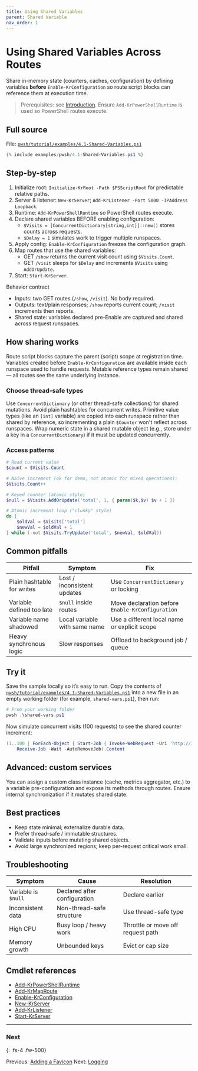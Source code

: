 ```yaml
---
title: Using Shared Variables
parent: Shared Variable
nav_order: 1
---
```


# Using Shared Variables Across Routes

Share in-memory state (counters, caches, configuration) by defining variables **before** `Enable-KrConfiguration`
so route script blocks can reference them at execution time.

> Prerequisites: see [Introduction][Introduction]. Ensure `Add-KrPowerShellRuntime` is used so PowerShell
> routes execute.

## Full source

File: [`pwsh/tutorial/examples/4.1-Shared-Variables.ps1`][4.1-Shared-Variables.ps1]

```powershell
{% include examples/pwsh/4.1-Shared-Variables.ps1 %}
```

## Step-by-step

1. Initialize root: `Initialize-KrRoot -Path $PSScriptRoot` for predictable relative paths.
2. Server & listener: `New-KrServer`; `Add-KrListener -Port 5000 -IPAddress Loopback`.
3. Runtime: `Add-KrPowerShellRuntime` so PowerShell routes execute.
4. Declare shared variables BEFORE enabling configuration:
    - `$Visits = [ConcurrentDictionary[string,int]]::new()` stores counts across requests.
    - `$Delay = 1` simulates work to trigger multiple runspaces.
5. Apply config: `Enable-KrConfiguration` freezes the configuration graph.
6. Map routes that use the shared variables:
    - GET `/show` returns the current visit count using `$Visits.Count`.
    - GET `/visit` sleeps for `$Delay` and increments `$Visits` using `AddOrUpdate`.
7. Start: `Start-KrServer`.

Behavior contract

-   Inputs: two GET routes (`/show`, `/visit`). No body required.
-   Outputs: text/plain responses; `/show` reports current count; `/visit` increments then reports.
-   Shared state: variables declared pre-Enable are captured and shared across request runspaces.

## How sharing works

Route script blocks capture the parent (script) scope at registration time. Variables created before
`Enable-KrConfiguration` are available inside each runspace used to handle requests. Mutable reference types
remain shared — all routes see the same underlying instance.

### Choose thread-safe types

Use `ConcurrentDictionary` (or other thread-safe collections) for shared mutations. Avoid plain hashtables for
concurrent writes. Primitive value types (like an `[int]` variable) are copied into each runspace rather than
shared by reference, so incrementing a plain `$Counter` won't reflect across runspaces. Wrap numeric
state in a shared mutable object (e.g., store under a key in a `ConcurrentDictionary`) if it must be updated
concurrently.

### Access patterns

```powershell
# Read current value
$count = $Visits.Count

# Naive increment (ok for demo, not atomic for mixed operations):
$Visits.Count++

# Keyed counter (atomic style)
$null = $Visits.AddOrUpdate('total', 1, { param($k,$v) $v + 1 })

# Atomic increment loop ("clunky" style)
do {
    $oldVal = $Visits['total']
    $newVal = $oldVal + 1
} while (-not $Visits.TryUpdate('total', $newVal, $oldVal))
```

## Common pitfalls

| Pitfall                    | Symptom                       | Fix                                              |
| -------------------------- | ----------------------------- | ------------------------------------------------ |
| Plain hashtable for writes | Lost / inconsistent updates   | Use `ConcurrentDictionary` or locking            |
| Variable defined too late  | `$null` inside routes         | Move declaration before `Enable-KrConfiguration` |
| Variable name shadowed     | Local variable with same name | Use a different local name or explicit scope     |
| Heavy synchronous logic    | Slow responses                | Offload to background job / queue                |

## Try it

Save the sample locally so it’s easy to run. Copy the contents of
[`pwsh/tutorial/examples/4.1-Shared-Variables.ps1`](pwsh/tutorial/examples/4.1-Shared-Variables.ps1)
into a new file in an empty working folder (for example, `shared-vars.ps1`), then run:

```powershell
# From your working folder
pwsh .\shared-vars.ps1
```

Now simulate concurrent visits (100 requests) to see the shared counter increment:

```powershell
(1..100 | ForEach-Object { Start-Job { Invoke-WebRequest -Uri 'http://127.0.0.1:5000/visit' } } |
    Receive-Job -Wait -AutoRemoveJob).Content
```

## Advanced: custom services

You can assign a custom class instance (cache, metrics aggregator, etc.) to a variable pre-configuration and
expose its methods through routes. Ensure internal synchronization if it mutates shared state.

## Best practices

-   Keep state minimal; externalize durable data.
-   Prefer thread-safe / immutable structures.
-   Validate inputs before mutating shared objects.
-   Avoid large synchronized regions; keep per-request critical work small.

## Troubleshooting

| Symptom             | Cause                        | Resolution                        |
| ------------------- | ---------------------------- | --------------------------------- |
| Variable is `$null` | Declared after configuration | Declare earlier                   |
| Inconsistent data   | Non-thread-safe structure    | Use thread-safe type              |
| High CPU            | Busy loop / heavy work       | Throttle or move off request path |
| Memory growth       | Unbounded keys               | Evict or cap size                 |

## Cmdlet references

-   [Add-KrPowerShellRuntime][Add-KrPowerShellRuntime]
-   [Add-KrMapRoute][Add-KrMapRoute]
-   [Enable-KrConfiguration][Enable-KrConfiguration]
-   [New-KrServer][New-KrServer]
-   [Add-KrListener][Add-KrListener]
-   [Start-KrServer][Start-KrServer]

---

### Next

{: .fs-4 .fw-500}

Previous: [Adding a Favicon](../3.static/4.Favicon)
Next: [Logging](../5.logging/index)

[4.1-Shared-Variables.ps1]: /pwsh/tutorial/examples/4.1-Shared-Variables.ps1
[Add-KrPowerShellRuntime]: /pwsh/cmdlets/Add-KrPowerShellRuntime
[Add-KrMapRoute]: /pwsh/cmdlets/Add-KrMapRoute
[Enable-KrConfiguration]: /pwsh/cmdlets/Enable-KrConfiguration
[New-KrServer]: /pwsh/cmdlets/New-KrServer
[Add-KrListener]: /pwsh/cmdlets/Add-KrListener
[Start-KrServer]: /pwsh/cmdlets/Start-KrServer
[Introduction]: ../1.introduction/index#prerequisites
